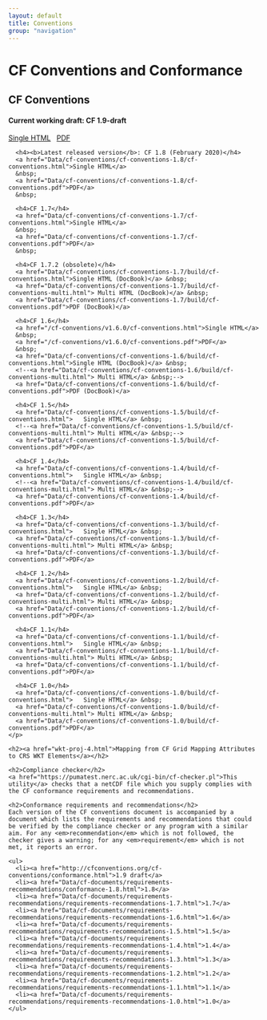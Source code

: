 ```yaml
---
layout: default
title: Conventions
group: "navigation"
---
```


<h1>CF Conventions and Conformance</h1>

<div class="row">
  <div class="col-md-4">
    <h2>CF Conventions</h2>
    <p>
      <h4><b>Current working draft</b>: CF 1.9-draft</h4>
      <a href="/cf-conventions/cf-conventions.html">Single HTML</a>
      &nbsp;
      <a href="/cf-conventions/cf-conventions.pdf">PDF</a>
      &nbsp;
      
      <h4><b>Latest released version</b>: CF 1.8 (February 2020)</h4>
      <a href="Data/cf-conventions/cf-conventions-1.8/cf-conventions.html">Single HTML</a>
      &nbsp;
      <a href="Data/cf-conventions/cf-conventions-1.8/cf-conventions.pdf">PDF</a>
      &nbsp;

      <h4>CF 1.7</h4>
      <a href="Data/cf-conventions/cf-conventions-1.7/cf-conventions.html">Single HTML</a>
      &nbsp;
      <a href="Data/cf-conventions/cf-conventions-1.7/cf-conventions.pdf">PDF</a>
      &nbsp;

      <h4>CF 1.7.2 (obsolete)</h4>
      <a href="Data/cf-conventions/cf-conventions-1.7/build/cf-conventions.html">Single HTML (DocBook)</a> &nbsp;
      <a href="Data/cf-conventions/cf-conventions-1.7/build/cf-conventions-multi.html"> Multi HTML (DocBook)</a> &nbsp;
      <a href="Data/cf-conventions/cf-conventions-1.7/build/cf-conventions.pdf">PDF (DocBook)</a>
      
      <h4>CF 1.6</h4>
      <a href="/cf-conventions/v1.6.0/cf-conventions.html">Single HTML</a>
      &nbsp;
      <a href="/cf-conventions/v1.6.0/cf-conventions.pdf">PDF</a>
      &nbsp;
      <a href="Data/cf-conventions/cf-conventions-1.6/build/cf-conventions.html">Single HTML (DocBook)</a> &nbsp;
      <!--<a href="Data/cf-conventions/cf-conventions-1.6/build/cf-conventions-multi.html"> Multi HTML</a> &nbsp;-->
      <a href="Data/cf-conventions/cf-conventions-1.6/build/cf-conventions.pdf">PDF (DocBook)</a>
      
      <h4>CF 1.5</h4>
      <a href="Data/cf-conventions/cf-conventions-1.5/build/cf-conventions.html">   Single HTML</a> &nbsp;
      <!--<a href="Data/cf-conventions/cf-conventions-1.5/build/cf-conventions-multi.html"> Multi HTML</a> &nbsp;-->
      <a href="Data/cf-conventions/cf-conventions-1.5/build/cf-conventions.pdf">PDF</a>
      
      <h4>CF 1.4</h4>
      <a href="Data/cf-conventions/cf-conventions-1.4/build/cf-conventions.html">   Single HTML</a> &nbsp;
      <!--<a href="Data/cf-conventions/cf-conventions-1.4/build/cf-conventions-multi.html"> Multi HTML</a> &nbsp;-->
      <a href="Data/cf-conventions/cf-conventions-1.4/build/cf-conventions.pdf">PDF</a>
      
      <h4>CF 1.3</h4>
      <a href="Data/cf-conventions/cf-conventions-1.3/build/cf-conventions.html">   Single HTML</a> &nbsp;
      <a href="Data/cf-conventions/cf-conventions-1.3/build/cf-conventions-multi.html"> Multi HTML</a> &nbsp;
      <a href="Data/cf-conventions/cf-conventions-1.3/build/cf-conventions.pdf">PDF</a>
      
      <h4>CF 1.2</h4>
      <a href="Data/cf-conventions/cf-conventions-1.2/build/cf-conventions.html">   Single HTML</a> &nbsp;
      <a href="Data/cf-conventions/cf-conventions-1.2/build/cf-conventions-multi.html"> Multi HTML</a> &nbsp;
      <a href="Data/cf-conventions/cf-conventions-1.2/build/cf-conventions.pdf">PDF</a>
      
      <h4>CF 1.1</h4>
      <a href="Data/cf-conventions/cf-conventions-1.1/build/cf-conventions.html">   Single HTML</a> &nbsp;
      <a href="Data/cf-conventions/cf-conventions-1.1/build/cf-conventions-multi.html"> Multi HTML</a> &nbsp;
      <a href="Data/cf-conventions/cf-conventions-1.1/build/cf-conventions.pdf">PDF</a>
      
      <h4>CF 1.0</h4>
      <a href="Data/cf-conventions/cf-conventions-1.0/build/cf-conventions.html">   Single HTML</a> &nbsp;
      <a href="Data/cf-conventions/cf-conventions-1.0/build/cf-conventions-multi.html"> Multi HTML</a> &nbsp;
      <a href="Data/cf-conventions/cf-conventions-1.0/build/cf-conventions.pdf">PDF</a>
    </p>
  </div>

  <div class="col-md-4">

    <h2><a href="wkt-proj-4.html">Mapping from CF Grid Mapping Attributes to CRS WKT Elements</a></h2>

    <h2>Compliance checker</h2>
    <a href="https://pumatest.nerc.ac.uk/cgi-bin/cf-checker.pl">This utility</a> checks that a netCDF file which you supply complies with the CF conformance requirements and recommendations.

    <h2>Conformance requirements and recommendations</h2>
    Each version of the CF conventions document is accompanied by a document which lists the requirements and recommendations that could be verified by the compliance checker or any program with a similar aim. For any <em>recommendation</em> which is not followed, the checker gives a warning; for any <em>requirement</em> which is not met, it reports an error.

    <ul>
      <li><a href="http://cfconventions.org/cf-conventions/conformance.html">1.9 draft</a>
      <li><a href="Data/cf-documents/requirements-recommendations/conformance-1.8.html">1.8</a>
      <li><a href="Data/cf-documents/requirements-recommendations/requirements-recommendations-1.7.html">1.7</a>
      <li><a href="Data/cf-documents/requirements-recommendations/requirements-recommendations-1.6.html">1.6</a>
      <li><a href="Data/cf-documents/requirements-recommendations/requirements-recommendations-1.5.html">1.5</a>
      <li><a href="Data/cf-documents/requirements-recommendations/requirements-recommendations-1.4.html">1.4</a>
      <li><a href="Data/cf-documents/requirements-recommendations/requirements-recommendations-1.3.html">1.3</a>
      <li><a href="Data/cf-documents/requirements-recommendations/requirements-recommendations-1.2.html">1.2</a>
      <li><a href="Data/cf-documents/requirements-recommendations/requirements-recommendations-1.1.html">1.1</a>
      <li><a href="Data/cf-documents/requirements-recommendations/requirements-recommendations-1.0.html">1.0</a>
    </ul>

  </div>

</div>
